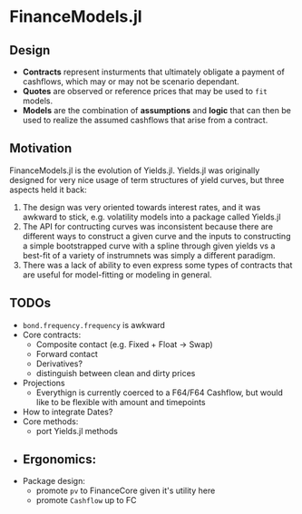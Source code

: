 # FinanceModels.jl

## Design

- **Contracts** represent insturments that ultimately obligate a payment of cashflows, which may or may not be scenario dependant. 
- **Quotes** are observed or reference prices that may be used to `fit` models.
- **Models** are the combination of **assumptions** and **logic** that can then be used to realize the assumed cashflows that arise from a contract.

## Motivation

FinanceModels.jl is the evolution of Yields.jl. Yields.jl was originally designed for very nice usage of term structures of yield curves, but three aspects held it back:

1. The design was very oriented towards interest rates, and it was awkward to stick, e.g. volatility models into a package called Yields.jl
2. The API for contructing curves was inconsistent because there are different ways to construct a given curve and the inputs to constructing a simple bootstrapped curve with a spline through given yields vs a best-fit of a variety of instrumnets was simply a different paradigm.
3. There was a lack of ability to even express some types of contracts that are useful for model-fitting or modeling in general.

## TODOs 
- `bond.frequency.frequency` is awkward
- Core contracts:
  - Composite contact (e.g. Fixed + Float -> Swap)
  - Forward contact
  - Derivatives?
  - distinguish between clean and dirty prices
- Projections
  - Everythign is currently coerced to a F64/F64 Cashflow, but would like to be flexible with amount and timepoints
- How to integrate Dates?
- Core methods:
    - port Yields.jl methods
- Ergonomics:
    - 
- Package design:
    - promote `pv` to FinanceCore given it's utility here
    - promote `Cashflow` up to FC 
